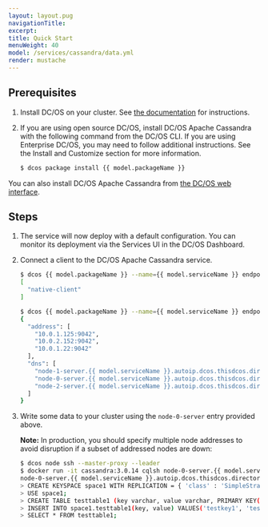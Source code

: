 ```yaml
---
layout: layout.pug
navigationTitle:
excerpt:
title: Quick Start
menuWeight: 40
model: /services/cassandra/data.yml
render: mustache
---
```


<!-- Imported from https://github.com/mesosphere/dcos-commons.git:sdk-0.40 -->


## Prerequisites

1. Install DC/OS on your cluster. See [the documentation](/latest/administration/installing/) for instructions.
1. If you are using open source DC/OS, install DC/OS Apache Cassandra with the following command from the DC/OS CLI. If you are using Enterprise DC/OS, you may need to follow additional instructions. See the Install and Customize section for more information.

    ```bash
    $ dcos package install {{ model.packageName }}
    ```

You can also install DC/OS Apache Cassandra from [the DC/OS web interface](/latest/usage/webinterface/).

## Steps

1. The service will now deploy with a default configuration. You can monitor its deployment via the Services UI in the DC/OS Dashboard.

1. Connect a client to the DC/OS Apache Cassandra service.

    ```bash
    $ dcos {{ model.packageName }} --name={{ model.serviceName }} endpoints
    [
      "native-client"
    ]

    $ dcos {{ model.packageName }} --name={{ model.serviceName }} endpoints native-client
    {
      "address": [
        "10.0.1.125:9042",
        "10.0.2.152:9042",
        "10.0.1.22:9042"
      ],
      "dns": [
        "node-1-server.{{ model.serviceName }}.autoip.dcos.thisdcos.directory:9042",
        "node-0-server.{{ model.serviceName }}.autoip.dcos.thisdcos.directory:9042",
        "node-2-server.{{ model.serviceName }}.autoip.dcos.thisdcos.directory:9042"
      ]
    }
    ```

1. Write some data to your cluster using the `node-0-server` entry provided above.

    **Note:** In production, you should specify multiple node addresses to avoid disruption if a subset of addressed nodes are down:

    ```bash
    $ dcos node ssh --master-proxy --leader
    $ docker run -it cassandra:3.0.14 cqlsh node-0-server.{{ model.serviceName }}.autoip.dcos.thisdcos.directory
    node-0-server.{{ model.serviceName }}.autoip.dcos.thisdcos.directory:9042
    > CREATE KEYSPACE space1 WITH REPLICATION = { 'class' : 'SimpleStrategy', 'replication_factor' : 3 };
    > USE space1;
    > CREATE TABLE testtable1 (key varchar, value varchar, PRIMARY KEY(key));
    > INSERT INTO space1.testtable1(key, value) VALUES('testkey1', 'testvalue1');
    > SELECT * FROM testtable1;
    ```
